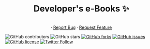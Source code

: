 <!-- PROJECT LOGO -->
<br />
<p align="center">
  <h1 align="center">Developer's e-Books ✨</h1>

  <p align="center">
    <br />
    ·
    <a href="https://github.com/abhinavkorpal/e-Books/issues">Report Bug</a>
    ·
    <a href="https://github.com/abhinavkorpal/e-Books/issues">Request Feature</a>
  </p>
</p>

![GitHub contributors](https://img.shields.io/github/contributors/abhinavkorpal/e-Books?color=ffcc66&style=for-the-badge)
![GitHub stars](https://img.shields.io/github/stars/abhinavkorpal/e-Books?color=ffcc66&style=for-the-badge)
[![GitHub forks](https://img.shields.io/github/forks/abhinavkorpal/e-Books?style=for-the-badge)](https://github.com/abhinavkorpal/star_book/network)
[![GitHub issues](https://img.shields.io/github/issues/abhinavkorpal/e-Books?color=ffcc66&style=for-the-badge)](https://github.com/abhinavkorpal/star_book/issues)
[![GitHub license](https://img.shields.io/github/license/abhinavkorpal/e-Books?style=for-the-badge)](https://github.com/abhinavkorpal/home/blob/master/LICENSE)
[![Twitter Follow](https://img.shields.io/twitter/follow/abhinavkorpal?color=ffcc66&logo=twitter&logoColor=ffffff&style=for-the-badge)](https://twitter.com/abhinavkorpal)
